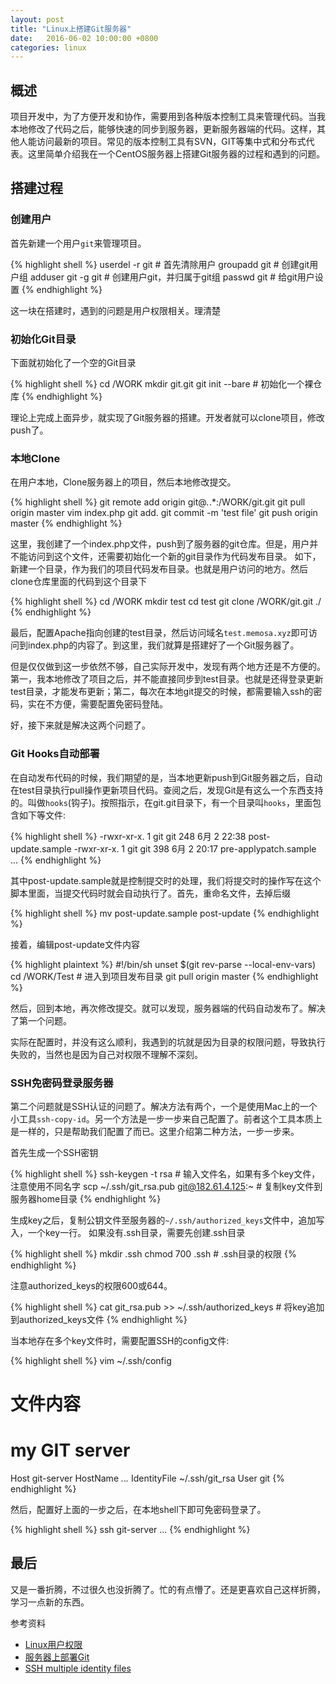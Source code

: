 ```yaml
---
layout: post
title: "Linux上搭建Git服务器"
date:   2016-06-02 10:00:00 +0800
categories: linux
---
```

## 概述
项目开发中，为了方便开发和协作，需要用到各种版本控制工具来管理代码。当我本地修改了代码之后，能够快速的同步到服务器，更新服务器端的代码。这样，其他人能访问最新的项目。常见的版本控制工具有SVN，GIT等集中式和分布式代表。这里简单介绍我在一个CentOS服务器上搭建Git服务器的过程和遇到的问题。

## 搭建过程

### 创建用户
首先新建一个用户`git`来管理项目。

{% highlight shell %}
userdel -r git # 首先清除用户
groupadd git # 创建git用户组
adduser git -g git # 创建用户git，并归属于git组
passwd git # 给git用户设置
{% endhighlight %}

这一块在搭建时，遇到的问题是用户权限相关。理清楚

### 初始化Git目录
下面就初始化了一个空的Git目录

{% highlight shell %}
cd /WORK
mkdir git.git
git init --bare # 初始化一个裸仓库
{% endhighlight %}

理论上完成上面异步，就实现了Git服务器的搭建。开发者就可以clone项目，修改push了。

### 本地Clone
在用户本地，Clone服务器上的项目，然后本地修改提交。

{% highlight shell %}
git remote add origin git@*.*.*:/WORK/git.git
git pull origin master
vim index.php
git add.
git commit -m 'test file'
git push origin master
{% endhighlight %}

这里，我创建了一个index.php文件，push到了服务器的git仓库。但是，用户并不能访问到这个文件，还需要初始化一个新的git目录作为代码发布目录。
如下，新建一个目录，作为我们的项目代码发布目录。也就是用户访问的地方。然后clone仓库里面的代码到这个目录下

{% highlight shell %}
cd /WORK
mkdir test
cd test
git clone /WORK/git.git ./
{% endhighlight %}

最后，配置Apache指向创建的test目录，然后访问域名`test.memosa.xyz`即可访问到index.php的内容了。到这里，我们就算是搭建好了一个Git服务器了。

但是仅仅做到这一步依然不够，自己实际开发中，发现有两个地方还是不方便的。第一，我本地修改了项目之后，并不能直接同步到test目录。也就是还得登录更新test目录，才能发布更新；第二，每次在本地git提交的时候，都需要输入ssh的密码，实在不方便，需要配置免密码登陆。

好，接下来就是解决这两个问题了。

### Git Hooks自动部署
在自动发布代码的时候，我们期望的是，当本地更新push到Git服务器之后，自动在test目录执行pull操作更新项目代码。查阅之后，发现Git是有这么一个东西支持的。叫做`hooks`(钩子)。按照指示，在git.git目录下，有一个目录叫`hooks`，里面包含如下等文件:

{% highlight shell %}
-rwxr-xr-x. 1 git git  248 6月   2 22:38 post-update.sample
-rwxr-xr-x. 1 git git  398 6月   2 20:17 pre-applypatch.sample
...
{% endhighlight %}

其中post-update.sample就是控制提交时的处理，我们将提交时的操作写在这个脚本里面，当提交代码时就会自动执行了。首先，重命名文件，去掉后缀

{% highlight shell %}
mv post-update.sample post-update
{% endhighlight %}

接着，编辑post-update文件内容

{% highlight plaintext %}
#!/bin/sh
unset $(git rev-parse --local-env-vars)
cd /WORK/Test # 进入到项目发布目录
git pull origin master
{% endhighlight %}

然后，回到本地，再次修改提交。就可以发现，服务器端的代码自动发布了。解决了第一个问题。

实际在配置时，并没有这么顺利，我遇到的坑就是因为目录的权限问题，导致执行失败的，当然也是因为自己对权限不理解不深刻。

### SSH免密码登录服务器
第二个问题就是SSH认证的问题了。解决方法有两个，一个是使用Mac上的一个小工具`ssh-copy-id`。另一个方法是一步一步来自己配置了。前者这个工具本质上是一样的，只是帮助我们配置了而已。这里介绍第二种方法，一步一步来。

首先生成一个SSH密钥

{% highlight shell %}
ssh-keygen -t rsa # 输入文件名，如果有多个key文件，注意使用不同名字
scp ~/.ssh/git_rsa.pub git@182.61.4.125:~ # 复制key文件到服务器home目录
{% endhighlight %}

生成key之后，复制公钥文件至服务器的`~/.ssh/authorized_keys`文件中，追加写入，一个key一行。
如果没有.ssh目录，需要先创建.ssh目录

{% highlight shell %}
mkdir .ssh
chmod 700 .ssh # .ssh目录的权限
{% endhighlight %}

注意authorized_keys的权限600或644。

{% highlight shell %}
cat git_rsa.pub >> ~/.ssh/authorized_keys # 将key追加到authorized_keys文件
{% endhighlight %}

当本地存在多个key文件时，需要配置SSH的config文件:

{% highlight shell %}
vim ~/.ssh/config
# 文件内容
# my GIT server
Host git-server
    HostName *.*.*.*
    IdentityFile ~/.ssh/git_rsa
    User git
{% endhighlight %}

然后，配置好上面的一步之后，在本地shell下即可免密码登录了。

{% highlight shell %}
ssh git-server
...
{% endhighlight %}

## 最后
又是一番折腾，不过很久也没折腾了。忙的有点懵了。还是更喜欢自己这样折腾，学习一点新的东西。

参考资料

+ [Linux用户权限](https://wiki.archlinux.org/index.php/Users_and_groups)
+ [服务器上部署Git](https://git-scm.com/book/zh/v1/%E6%9C%8D%E5%8A%A1%E5%99%A8%E4%B8%8A%E7%9A%84-Git-%E5%9C%A8%E6%9C%8D%E5%8A%A1%E5%99%A8%E4%B8%8A%E9%83%A8%E7%BD%B2-Git)
+ [SSH multiple identity files](http://superuser.com/questions/268776/how-do-i-configure-ssh-so-it-dosent-try-all-the-identity-files-automatically)
